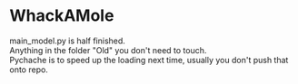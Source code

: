 # WhackAMole
main_model.py is half finished.\
Anything in the folder "Old" you don't need to touch.\
Pychache is to speed up the loading next time, usually you don't push that onto repo.


